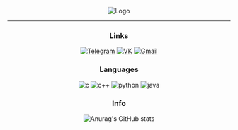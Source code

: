 <div align="center">

![Logo](https://github.com/LuTiFlekSSer/LuTiFlekSSer/blob/main/res/logo.gif?raw=true)
___

### Links


[![Telegram](https://img.shields.io/badge/TELEGRAM-D96D83?style=for-the-badge&logo=telegram&logoColor=FFFFFF)](https://t.me/LuTi_FlekSSer)
[![VK](https://img.shields.io/badge/VK-D96D83?style=for-the-badge&logo=vk)](https://vk.com/luti_fleksser)
[![Gmail](https://img.shields.io/badge/GMAIL-D96D83?style=for-the-badge&logo=gmail&logoColor=FFFFFF)](mailto:boriskozinn@gmail.com)

### Languages

![c](https://img.shields.io/badge/C-D96D83?style=for-the-badge&logo=c&logoColor=FFFFFF)
![c++](https://img.shields.io/badge/C%2B%2B-D96D83?style=for-the-badge&logo=c%2B%2B&logoColor=FFFFFF)
![python](https://img.shields.io/badge/PYTHON-D96D83?style=for-the-badge&logo=python&logoColor=FFFFFF)
![java](https://img.shields.io/badge/JAVA-D96D83?style=for-the-badge&logoColor=FFFFFF)

### Info

![Anurag's GitHub stats](https://github-readme-stats.vercel.app/api?username=LuTiFlekSSer&theme=dracula&show_icons=true&custom_title=GitHub+Stats&rank_icon=percentile)

</div>